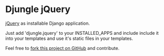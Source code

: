 Djungle jQuery
==============

[jQuery](http://jquery.com) as installable Django application.

Just add 'djungle.jquery' to your INSTALLED_APPS and include include it into
your templates and use it's static files in your templates.

Feel free to [fork this project on GitHub](https://github.com/djungle/djungle-jquery) and contribute.